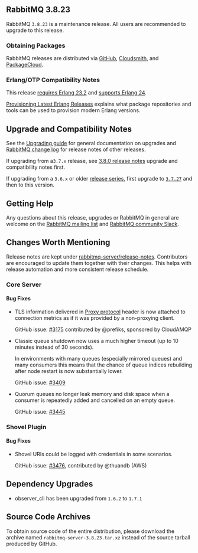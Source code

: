 ## RabbitMQ 3.8.23

RabbitMQ `3.8.23` is a maintenance release.
All users are recommended to upgrade to this release.

### Obtaining Packages

RabbitMQ releases are distributed via [GitHub](https://github.com/rabbitmq/rabbitmq-server/releases), [Cloudsmith](https://cloudsmith.io/~rabbitmq/repos/),
and [PackageCloud](https://packagecloud.io/rabbitmq).

### Erlang/OTP Compatibility Notes

This release [requires Erlang 23.2](https://www.rabbitmq.com/which-erlang.html) and [supports Erlang 24](https://blog.rabbitmq.com/posts/2021/03/erlang-24-support-roadmap/).

[Provisioning Latest Erlang Releases](https://www.rabbitmq.com/which-erlang.html#erlang-repositories) explains
what package repositories and tools can be used to provision modern Erlang versions.


## Upgrade and Compatibility Notes

See the [Upgrading guide](https://www.rabbitmq.com/upgrade.html) for general documentation on upgrades and
[RabbitMQ change log](https://www.rabbitmq.com/changelog.html) for release notes of other releases.

If upgrading from a`3.7.x` release, see [3.8.0 release notes](https://github.com/rabbitmq/rabbitmq-server/releases/tag/v3.8.0)
upgrade and compatibility notes first.

If upgrading from a `3.6.x` or older [release series](https://www.rabbitmq.com/versions.html), first upgrade
to [`3.7.27`](https://github.com/rabbitmq/rabbitmq-server/releases/tag/v3.7.27) and then to this version.


## Getting Help

Any questions about this release, upgrades or RabbitMQ in general are welcome on the [RabbitMQ mailing list](https://groups.google.com/forum/#!forum/rabbitmq-users)
and [RabbitMQ community Slack](https://rabbitmq-slack.herokuapp.com/).


## Changes Worth Mentioning

Release notes are kept under [rabbitmq-server/release-notes](https://github.com/rabbitmq/rabbitmq-server/tree/v3.8.x/release-notes).
Contributors are encouraged to update them together with their changes.  This helps with release automation and more
consistent release schedule.


### Core Server

#### Bug Fixes

 * TLS information delivered in [Proxy protocol](https://www.rabbitmq.com/networking.html#proxy-protocol) header is now attached to connection metrics as if it was provided by a non-proxying client.

   GitHub issue: [#3175](https://github.com/rabbitmq/rabbitmq-server/pull/3175) contributed by @prefiks, sponsored by CloudAMQP

 * Classic queue shutdown now uses a much higher timeout (up to 10 minutes instead of 30 seconds).

   In environments with many queues (especially mirrored queues) and many consumers this means that
   the chance of queue indices rebuilding after node restart is now substantially lower.

   GitHub issue: [#3409](https://github.com/rabbitmq/rabbitmq-server/pull/3409)

* Quorum queues no longer leak memory and disk space when a consumer is repeatedly added and cancelled on an empty queue.

   GitHub issue: [#3445](https://github.com/rabbitmq/rabbitmq-server/issues/3445)


### Shovel Plugin

#### Bug Fixes

 * Shovel URIs could be logged with credentials in some scenarios.

   GitHub issue: [#3476](https://github.com/rabbitmq/rabbitmq-server/pull/3476), contributed by @thuandb (AWS)


## Dependency Upgrades

 * observer_cli has been upgraded from `1.6.2` to `1.7.1`


## Source Code Archives

To obtain source code of the entire distribution, please download the archive named `rabbitmq-server-3.8.23.tar.xz`
instead of the source tarball produced by GitHub.
